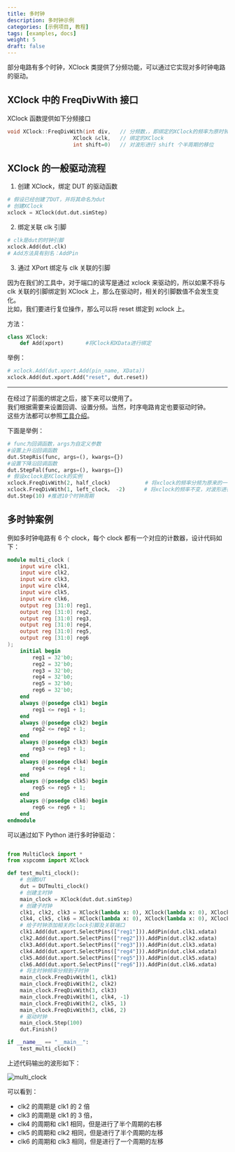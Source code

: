 ```yaml
---
title: 多时钟
description: 多时钟示例
categories: [示例项目, 教程]
tags: [examples, docs]
weight: 5
draft: false
---
```


部分电路有多个时钟，XClock 类提供了分频功能，可以通过它实现对多时钟电路的驱动。

## XClock 中的 FreqDivWith 接口

XClock 函数提供如下分频接口

```c++
void XClock::FreqDivWith(int div,   // 分频数，，即绑定的XClock的频率为原时钟频率的div分之1
                     XClock &clk,   // 绑定的XClock
                     int shift=0)   // 对波形进行 shift 个半周期的移位
```

## XClock 的一般驱动流程

1. 创建 XClock，绑定 DUT 的驱动函数

```python
# 假设已经创建了DUT，并将其命名为dut
# 创建XClock
xclock = XClock(dut.dut.simStep)
```

2. 绑定关联 clk 引脚

```python
# clk是dut的时钟引脚
xclock.Add(dut.clk)
# Add方法具有别名：AddPin
```

3. 通过 XPort 绑定与 clk 关联的引脚

因为在我们的工具中，对于端口的读写是通过 xclock 来驱动的，所以如果不将与 clk 关联的引脚绑定到 XClock 上，那么在驱动时，相关的引脚数值不会发生变化。  
比如，我们要进行复位操作，那么可以将 reset 绑定到 xclock 上。

方法：

```python
class XClock:
    def Add(xport)       #将Clock和XData进行绑定
```

举例：

```python
# xclock.Add(dut.xport.Add(pin_name, XData))
xclock.Add(dut.xport.Add("reset", dut.reset))
```

---

在经过了前面的绑定之后，接下来可以使用了。  
我们根据需要来设置回调、设置分频。当然，时序电路肯定也要驱动时钟。  
这些方法都可以参照[工具介绍](https://open-verify.cc/mlvp/docs/env_usage/picker_usage/#xclock-%E7%B1%BB)。

下面是举例：

```python
# func为回调函数，args为自定义参数
#设置上升沿回调函数
dut.StepRis(func, args=(), kwargs={})
#设置下降沿回调函数
dut.StepFal(func, args=(), kwargs={})
# 假设xclock是XClock的实例
xclock.FreqDivWith(2, half_clock)           # 将xclock的频率分频为原来的一半
xclock.FreqDivWith(1, left_clock， -2)      # 将xclock的频率不变，对波形进行一个周期的左移
dut.Step(10) #推进10个时钟周期
```

## 多时钟案例

例如多时钟电路有 6 个 clock，每个 clock 都有一个对应的计数器，设计代码如下：

```verilog
module multi_clock (
    input wire clk1,
    input wire clk2,
    input wire clk3,
    input wire clk4,
    input wire clk5,
    input wire clk6,
    output reg [31:0] reg1,
    output reg [31:0] reg2,
    output reg [31:0] reg3,
    output reg [31:0] reg4,
    output reg [31:0] reg5,
    output reg [31:0] reg6
);
    initial begin
        reg1 = 32'b0;
        reg2 = 32'b0;
        reg3 = 32'b0;
        reg4 = 32'b0;
        reg5 = 32'b0;
        reg6 = 32'b0;
    end
    always @(posedge clk1) begin
        reg1 <= reg1 + 1;
    end
    always @(posedge clk2) begin
        reg2 <= reg2 + 1;
    end
    always @(posedge clk3) begin
        reg3 <= reg3 + 1;
    end
    always @(posedge clk4) begin
        reg4 <= reg4 + 1;
    end
    always @(posedge clk5) begin
        reg5 <= reg5 + 1;
    end
    always @(posedge clk6) begin
        reg6 <= reg6 + 1;
    end
endmodule
```

可以通过如下 Python 进行多时钟驱动：

```python

from MultiClock import *
from xspcomm import XClock

def test_multi_clock():
    # 创建DUT
    dut = DUTmulti_clock()
    # 创建主时钟
    main_clock = XClock(dut.dut.simStep)
    # 创建子时钟
    clk1, clk2, clk3 = XClock(lambda x: 0), XClock(lambda x: 0), XClock(lambda x: 0)
    clk4, clk5, clk6 = XClock(lambda x: 0), XClock(lambda x: 0), XClock(lambda x: 0)
    # 给子时钟添加相关的clock引脚及关联端口
    clk1.Add(dut.xport.SelectPins(["reg1"])).AddPin(dut.clk1.xdata)
    clk2.Add(dut.xport.SelectPins(["reg2"])).AddPin(dut.clk2.xdata)
    clk3.Add(dut.xport.SelectPins(["reg3"])).AddPin(dut.clk3.xdata)
    clk4.Add(dut.xport.SelectPins(["reg4"])).AddPin(dut.clk4.xdata)
    clk5.Add(dut.xport.SelectPins(["reg5"])).AddPin(dut.clk5.xdata)
    clk6.Add(dut.xport.SelectPins(["reg6"])).AddPin(dut.clk6.xdata)
    # 将主时钟频率分频到子时钟
    main_clock.FreqDivWith(1, clk1)
    main_clock.FreqDivWith(2, clk2)
    main_clock.FreqDivWith(3, clk3)
    main_clock.FreqDivWith(1, clk4, -1)
    main_clock.FreqDivWith(2, clk5, 1)
    main_clock.FreqDivWith(3, clk6, 2)
    # 驱动时钟
    main_clock.Step(100)
    dut.Finish()

if __name__ == "__main__":
    test_multi_clock()
```

上述代码输出的波形如下：

![multi_clock](multiclock.png)

可以看到：

- clk2 的周期是 clk1 的 2 倍
- clk3 的周期是 clk1 的 3 倍，
- clk4 的周期和 clk1 相同，但是进行了半个周期的右移
- clk5 的周期和 clk2 相同，但是进行了半个周期的左移
- clk6 的周期和 clk3 相同，但是进行了一个周期的左移
